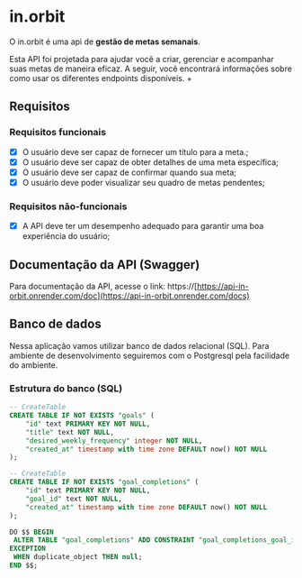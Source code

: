 # in.orbit

O in.orbit é uma api de **gestão de metas semanais**. 

Esta API foi projetada para ajudar você a criar, gerenciar e acompanhar suas metas de maneira eficaz. A seguir, você encontrará informações sobre como usar os diferentes endpoints disponíveis.
+

## Requisitos

### Requisitos funcionais

- [x] O usuário deve ser capaz de fornecer um título para a meta.;
- [x] O usuário deve ser capaz de obter detalhes de uma meta específica;
- [x] O usuário deve ser capaz de confirmar quando sua meta; 
- [x] O usuário deve poder visualizar seu quadro de metas pendentes;

### Requisitos não-funcionais

- [x] A API deve ter um desempenho adequado para garantir uma boa experiência do usuário;

## Documentação da API (Swagger)

Para documentação da API, acesse o link: https://[https://api-in-orbit.onrender.com/doc](https://api-in-orbit.onrender.com/docs)

## Banco de dados

Nessa aplicação vamos utilizar banco de dados relacional (SQL). Para ambiente de desenvolvimento seguiremos com o Postgresql pela facilidade do ambiente.

### Estrutura do banco (SQL)

```sql
-- CreateTable
CREATE TABLE IF NOT EXISTS "goals" (
	"id" text PRIMARY KEY NOT NULL,
	"title" text NOT NULL,
	"desired_weekly_frequency" integer NOT NULL,
	"created_at" timestamp with time zone DEFAULT now() NOT NULL
);

-- CreateTable
CREATE TABLE IF NOT EXISTS "goal_completions" (
	"id" text PRIMARY KEY NOT NULL,
	"goal_id" text NOT NULL,
	"created_at" timestamp with time zone DEFAULT now() NOT NULL
);

DO $$ BEGIN
 ALTER TABLE "goal_completions" ADD CONSTRAINT "goal_completions_goal_id_goals_id_fk" FOREIGN KEY ("goal_id") REFERENCES "public"."goals"("id") ON DELETE no action ON UPDATE no action;
EXCEPTION
 WHEN duplicate_object THEN null;
END $$;

```



